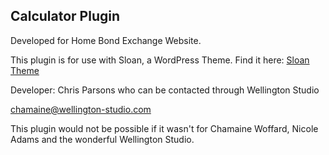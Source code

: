 <h2>Calculator Plugin</h2>

Developed for Home Bond Exchange Website.

This plugin is for use with Sloan, a WordPress Theme. Find it here: [Sloan Theme](https://parsonshosting.com/store/wellington-studio)

Developer: Chris Parsons who can be contacted through Wellington Studio

chamaine@wellington-studio.com

This plugin would not be possible if it wasn't for Chamaine Woffard, Nicole Adams and the wonderful Wellington Studio.
